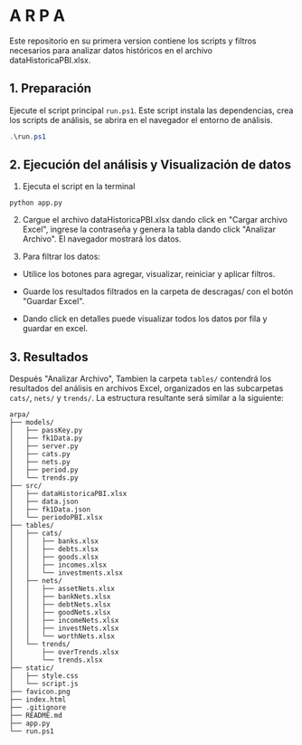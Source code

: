 # A R P A

Este repositorio en su primera version contiene los scripts y filtros necesarios para analizar datos históricos en el archivo dataHistoricaPBI.xlsx.

## 1. Preparación

Ejecute el script principal `run.ps1`. Este script instala las dependencias, crea los scripts de análisis, se abrira en el navegador el entorno de análisis.

```powershell
.\run.ps1
```

## 2. Ejecución del análisis y Visualización de datos

1. Ejecuta el script en la terminal

```
python app.py
```
2. Cargue el archivo dataHistoricaPBI.xlsx dando click en "Cargar archivo Excel", ingrese la contraseña y genera la tabla dando click "Analizar Archivo". El navegador mostrará los datos.  

3. Para filtrar los datos:

- Utilice los botones para agregar, visualizar, reiniciar y aplicar filtros.

- Guarde los resultados filtrados en la carpeta de descragas/ con el botón "Guardar Excel".

- Dando click en detalles puede visualizar todos los datos por fila y guardar en excel.


## 3. Resultados

Después "Analizar Archivo",  Tambien la carpeta `tables/` contendrá los resultados del análisis en archivos Excel, organizados en las subcarpetas `cats/`, `nets/` y `trends/`.  La estructura resultante será similar a la siguiente:

```
arpa/
├── models/
│   ├── passKey.py
│   ├── fk1Data.py
│   ├── server.py
│   ├── cats.py
│   ├── nets.py
│   ├── period.py
│   └── trends.py
├── src/
│   ├── dataHistoricaPBI.xlsx
│   ├── data.json
│   ├── fk1Data.json
│   └── periodoPBI.xlsx
├── tables/
│   ├── cats/
│   │   ├── banks.xlsx
│   │   ├── debts.xlsx
│   │   ├── goods.xlsx
│   │   ├── incomes.xlsx
│   │   └── investments.xlsx
│   ├── nets/
│   │   ├── assetNets.xlsx
│   │   ├── bankNets.xlsx
│   │   ├── debtNets.xlsx
│   │   ├── goodNets.xlsx
│   │   ├── incomeNets.xlsx
│   │   ├── investNets.xlsx
│   │   └── worthNets.xlsx
│   └── trends/
│       ├── overTrends.xlsx
│       └── trends.xlsx
├── static/
│   ├── style.css
│   └── script.js
├── favicon.png
├── index.html
├── .gitignore
├── README.md
├── app.py
└── run.ps1
```